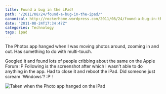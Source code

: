 ```yaml
---
title: Found a bug in the iPad!
path: "/2011/08/24/found-a-bug-in-the-ipad/"
canonical: http://rockerhome.wordpress.com/2011/08/24/found-a-bug-in-the-ipad/
date: "2011-08-24T17:34:47Z"
categories: Technology
tags: ipad
---
```


The Photos app hanged when I was moving photos around, zooming in and out. Has something to do with multi-touch. <span class="more"></span>

Googled it and found lots of people cribbing about the same on the Apple Forum :P Following is the screenshot after which I wasn't able to do anything in the app. Had to close it and reboot the iPad. Did someone just scream 'Windows'? :P !

![Taken when the Photo app hanged on the iPad](/imgs/ipad.png)
